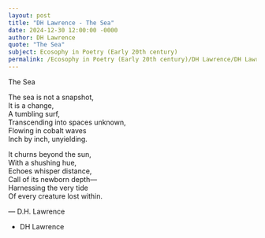 ```yaml
---
layout: post
title: "DH Lawrence - The Sea"
date: 2024-12-30 12:00:00 -0000
author: DH Lawrence
quote: "The Sea"
subject: Ecosophy in Poetry (Early 20th century)
permalink: /Ecosophy in Poetry (Early 20th century)/DH Lawrence/DH Lawrence - The Sea
---
```


The Sea

The sea is not a snapshot,  
It is a change,  
A tumbling surf,  
Transcending into spaces unknown,  
Flowing in cobalt waves  
Inch by inch, unyielding.

It churns beyond the sun,  
With a shushing hue,  
Echoes whisper distance,  
Call of its newborn depth—  
Harnessing the very tide  
Of every creature lost within.

— D.H. Lawrence

- DH Lawrence
